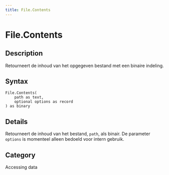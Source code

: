 ```yaml
---
title: File.Contents
---
```


# File.Contents


## Description

Retourneert de inhoud van het opgegeven bestand met een binaire indeling.


## Syntax

```powerquery
File.Contents(
    path as text,
    optional options as record
) as binary
```


## Details

Retourneert de inhoud van het bestand, <code>path</code>, als binair. De parameter <code>options</code> is momenteel alleen bedoeld voor intern gebruik.



## Category
Accessing data
